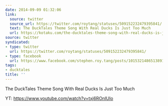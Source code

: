 ```yaml
---
date: 2014-09-09 01:32:06
link:
  source: twitter
  source_url: https://twitter.com/roytang/statuses/509152232479395841/
  text: The DuckTales Theme Song With Real Ducks Is Just Too Much
  url: https://kotaku.com/the-ducktales-theme-song-with-real-ducks-is-just-too-mu-1632233062
source: twitter
syndicated:
- type: twitter
  url: https://twitter.com/roytang/statuses/509152232479395841/
- type: facebook
  url: https://www.facebook.com/stephen.roy.tang/posts/10153214865138912
tags:
- ducktales
title: ''
---
```


The DuckTales Theme Song With Real Ducks Is Just Too Much

YT: https://www.youtube.com/watch?v=txj6ROnIUIo